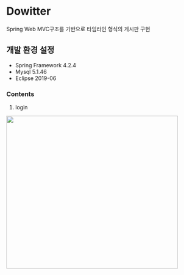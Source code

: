 # Dowitter
Spring Web MVC구조를 기반으로 타임라인 형식의 게시판 구현

## 개발 환경 설정
* Spring Framework 4.2.4
* Mysql 5.1.46
* Eclipse 2019-06

### Contents
1. login

<img src="https://user-images.githubusercontent.com/78137352/144749253-c5fa6540-f088-4a39-9041-66efddf1988d.PNG"  width="450" height="400">
